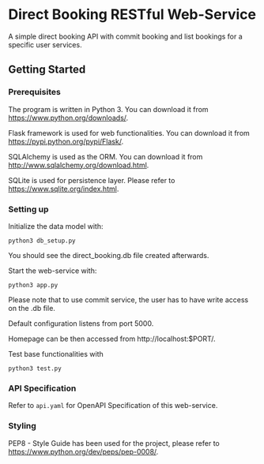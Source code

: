 # Direct Booking RESTful Web-Service
A simple direct booking API with commit booking and list bookings for a specific user services.

## Getting Started
### Prerequisites
The program is written in Python 3. You can download it from https://www.python.org/downloads/.

Flask framework is used for web functionalities. You can download it from https://pypi.python.org/pypi/Flask/.

SQLAlchemy is used as the ORM. You can download it from http://www.sqlalchemy.org/download.html.

SQLite is used for persistence layer. Please refer to https://www.sqlite.org/index.html.

### Setting up
Initialize the data model with:
```
python3 db_setup.py
```
You should see the direct_booking.db file created afterwards.

Start the web-service with:
```
python3 app.py
```
Please note that to use commit service, the user has to have write access on the .db file.

Default configuration listens from port 5000.

Homepage can be then accessed from http://localhost:$PORT/.

Test base functionalities with
```
python3 test.py
```

### API Specification
Refer to `api.yaml` for OpenAPI Specification of this web-service.

### Styling
PEP8 - Style Guide has been used for the project, please refer to https://www.python.org/dev/peps/pep-0008/.